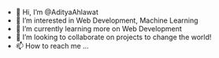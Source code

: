 - 👋 Hi, I’m @AdityaAhlawat
- 👀 I’m interested in Web Development, Machine Learning
- 🌱 I’m currently learning more on Web Development
- 💞️ I’m looking to collaborate on projects to change the world!
- 📫 How to reach me ...

<!---
AdityaAhlawat/AdityaAhlawat is a ✨ special ✨ repository because its `README.md` (this file) appears on your GitHub profile.
You can click the Preview link to take a look at your changes.
--->
